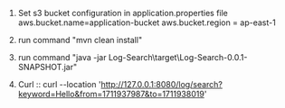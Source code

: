 1. Set s3 bucket configuration in application.properties file 
aws.bucket.name=application-bucket
aws.bucket.region = ap-east-1
2. run command "mvn clean install"
3. run command "java -jar Log-Search\target\Log-Search-0.0.1-SNAPSHOT.jar"

4. Curl :: curl --location 'http://127.0.0.1:8080/log/search?keyword=Hello&from=1711937987&to=1711938019'
